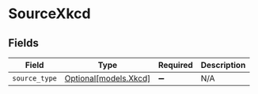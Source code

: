 # SourceXkcd


## Fields

| Field                                      | Type                                       | Required                                   | Description                                |
| ------------------------------------------ | ------------------------------------------ | ------------------------------------------ | ------------------------------------------ |
| `source_type`                              | [Optional[models.Xkcd]](../models/xkcd.md) | :heavy_minus_sign:                         | N/A                                        |